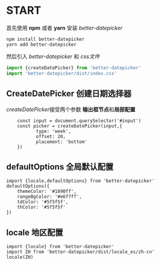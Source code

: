 # START

首先使用 **npm** 或者 **yarn** 安装  *better-datepicker*

```shell script
npm install better-datepicker
yarn add better-datepicker
```

然后引入 *better-datepicker* 和 *css文件*

```js
import {createDatePicker} from 'better-datepicker'
import 'better-datepicker/dist/index.css'
```

## CreateDatePicker 创建日期选择器

*createDatePicker*接受两个参数 **输出框节点**和**局部配置**

```
    const input = document.querySelector('#input')
    const picker = createDatePicker(input,{
           type: 'week',
           offset: 20,
           placement: 'bottom' 
    })
```
## defaultOptions 全局默认配置


```
import {locale,defaultOptions} from 'better-datepicker'
defaultOptions({
    themeColor: '#1890ff',
    rangeBgColor: '#e6f7ff',
    tdColor: '#5f5f5f',
    thColor: '#5f5f5f'
})
```


## locale 地区配置

```
import {locale} from 'better-datepicker'
import ZH from 'better-datepicker/dist/locale_es/zh-cn'
locale(ZH)
```
